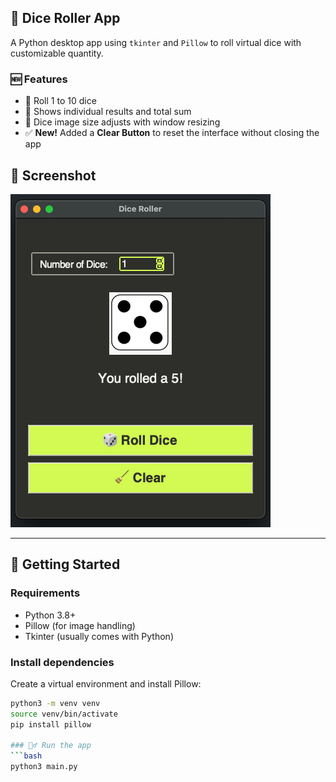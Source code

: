 ## 🎲 Dice Roller App

A Python desktop app using `tkinter` and `Pillow` to roll virtual dice with customizable quantity.

### 🆕 Features

- 🎲 Roll 1 to 10 dice
- 🔢 Shows individual results and total sum
- 📐 Dice image size adjusts with window resizing
- ✅ **New!** Added a **Clear Button** to reset the interface without closing the app

## 📸 Screenshot

![Dice Roller Screenshot](dicerollerscreenshot1.png)

---

## 🚀 Getting Started

### Requirements

- Python 3.8+
- Pillow (for image handling)
- Tkinter (usually comes with Python)

### Install dependencies

Create a virtual environment and install Pillow:

```bash
python3 -m venv venv
source venv/bin/activate
pip install pillow

### 🏃‍♂️ Run the app
```bash
python3 main.py